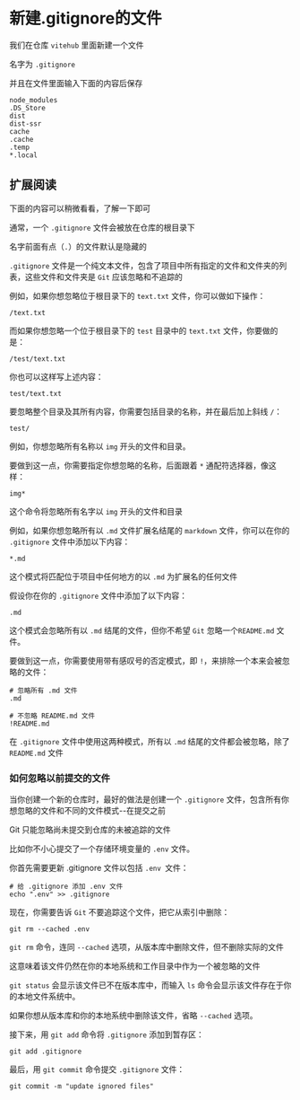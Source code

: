 # 新建.gitignore的文件

我们在仓库 `vitehub` 里面新建一个文件

名字为 `.gitignore`

并且在文件里面输入下面的内容后保存

```
node_modules
.DS_Store
dist
dist-ssr
cache
.cache
.temp
*.local
```

## 扩展阅读

下面的内容可以稍微看看，了解一下即可

通常，一个 `.gitignore` 文件会被放在仓库的根目录下

名字前面有点（`.`）的文件默认是隐藏的

`.gitignore` 文件是一个纯文本文件，包含了项目中所有指定的文件和文件夹的列表，这些文件和文件夹是 `Git` 应该忽略和不追踪的

例如，如果你想忽略位于根目录下的 `text.txt` 文件，你可以做如下操作：

`/text.txt`

而如果你想忽略一个位于根目录下的 `test` 目录中的 `text.txt` 文件，你要做的是：

`/test/text.txt`

你也可以这样写上述内容：

`test/text.txt`

要忽略整个目录及其所有内容，你需要包括目录的名称，并在最后加上斜线 `/`：

`test/`

例如，你想忽略所有名称以 `img` 开头的文件和目录。

要做到这一点，你需要指定你想忽略的名称，后面跟着 `*` 通配符选择器，像这样：

`img*`

这个命令将忽略所有名字以 `img` 开头的文件和目录

例如，如果你想忽略所有以 `.md` 文件扩展名结尾的 `markdown` 文件，你可以在你的 `.gitignore` 文件中添加以下内容：

`*.md`

这个模式将匹配位于项目中任何地方的以 `.md` 为扩展名的任何文件

假设你在你的 `.gitignore` 文件中添加了以下内容：

`.md`

这个模式会忽略所有以 `.md` 结尾的文件，但你不希望 `Git` 忽略一个`README.md` 文件。

要做到这一点，你需要使用带有感叹号的否定模式，即 `!`，来排除一个本来会被忽略的文件：

```
# 忽略所有 .md 文件
.md
```

```
# 不忽略 README.md 文件
!README.md
```

在 `.gitignore` 文件中使用这两种模式，所有以 `.md` 结尾的文件都会被忽略，除了 `README.md` 文件

### 如何忽略以前提交的文件

当你创建一个新的仓库时，最好的做法是创建一个 `.gitignore` 文件，包含所有你想忽略的文件和不同的文件模式--在提交之前

Git 只能忽略尚未提交到仓库的未被追踪的文件

比如你不小心提交了一个存储环境变量的 `.env` 文件。

你首先需要更新 .gitignore 文件以包括 `.env `文件：

```
# 给 .gitignore 添加 .env 文件
echo ".env" >> .gitignore
```

现在，你需要告诉 `Git` 不要追踪这个文件，把它从索引中删除：

`git rm --cached .env`

`git rm` 命令，连同 `--cached` 选项，从版本库中删除文件，但不删除实际的文件

这意味着该文件仍然在你的本地系统和工作目录中作为一个被忽略的文件

`git status` 会显示该文件已不在版本库中，而输入 `ls` 命令会显示该文件存在于你的本地文件系统中。

如果你想从版本库和你的本地系统中删除该文件，省略 `--cached` 选项。

接下来，用 `git add` 命令将 `.gitignore` 添加到暂存区：

`git add .gitignore`

最后，用 `git commit` 命令提交 `.gitignore` 文件：

`git commit -m "update ignored files"`